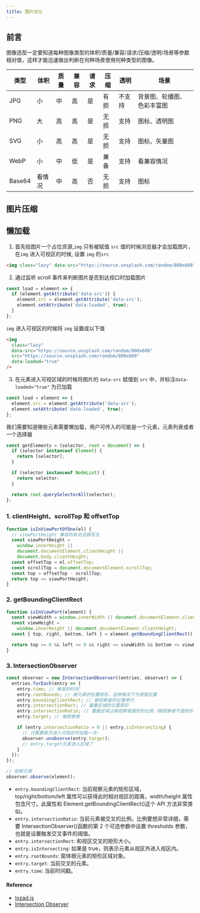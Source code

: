 ```yaml
---
title: 图片优化
---
```


## 前言

图像选型一定要知道每种图像类型的体积/质量/兼容/请求/压缩/透明/场景等参数相对值，这样才能迅速做出判断在何种场景使用何种类型的图像。

| 类型   | 体积   | 质量 | 兼容 | 请求 | 压缩 | 透明   | 场景                       |
| ------ | ------ | ---- | ---- | ---- | ---- | ------ | -------------------------- |
| JPG    | 小     | 中   | 高   | 是   | 有损 | 不支持 | 背景图、轮播图、色彩丰富图 |
| PNG    | 大     | 高   | 高   | 是   | 无损 | 支持   | 图标、透明图               |
| SVG    | 小     | 高   | 高   | 是   | 无损 | 支持   | 图标、矢量图               |
| WebP   | 小     | 中   | 低   | 是   | 兼备 | 支持   | 看兼容情况                 |
| Base64 | 看情况 | 中   | 高   | 否   | 无损 | 支持   | 图标                       |

## 图片压缩

## 懒加载

1. 首先给图片一个占位资源,`img` 只有被赋值 `src` 值的时候浏览器才会加载图片，在`img` 进入可视区的时候, 设置 `img` 的`src`

```html
<img class="lazy" data-src="https://source.unsplash.com/random/800x600" />
```

2. 通过监听 scroll 事件来判断图片是否到达视口时加载图片

```js
const load = element => {
  if (element.getAttribute('data-src')) {
    element.src = element.getAttribute('data-src');
    element.setAttribute('data-loaded', true);
  }
};
```

`img` 进入可视区的时候将 `img` 设置成以下值

```html
<img
  class="lazy"
  data-src="https://source.unsplash.com/random/800x600"
  src="https://source.unsplash.com/random/800x600"
  data-loaded="true"
/>
```

3. 在元素进入可视区域的时候将图片的 `data-src` 赋值到 `src` 中，并标注`data-loaded="true"` 为已加载

```js
const load = element => {
  element.src = element.getAttribute('data-src');
  element.setAttribute('data-loaded', true);
};
```

<!-- <code src='./demos/LazyImage.jsx' inline /> -->

我们需要知道哪些元素需要懒加载，用户可传入的可能是一个元素，元素列表或者一个选择器

```js
const getElements = (selector, root = document) => {
  if (selector instanceof Element) {
    return [selector];
  }

  if (selector instanceof NodeList) {
    return selector;
  }

  return root.querySelectorAll(selector);
};
```

### 1. clientHeight、scrollTop 和 offsetTop

```js
function isInViewPortOfOne(el) {
  // viewPortHeight 兼容所有浏览器写法
  const viewPortHeight =
    window.innerHeight ||
    document.documentElement.clientHeight ||
    document.body.clientHeight;
  const offsetTop = el.offsetTop;
  const scrollTop = document.documentElement.scrollTop;
  const top = offsetTop - scrollTop;
  return top <= viewPortHeight;
}
```

### 2. getBoundingClientRect

```js
function isInViewPort(element) {
  const viewWidth = window.innerWidth || document.documentElement.clientWidth;
  const viewHeight =
    window.innerHeight || document.documentElement.clientHeight;
  const { top, right, bottom, left } = element.getBoundingClientRect();

  return top >= 0 && left >= 0 && right <= viewWidth && bottom <= viewHeight;
}
```

### 3. IntersectionObserver

```js
const observer = new IntersectionObserver((entries, observer) => {
  entries.forEach(entry => {
    entry.time; // 触发的时间
    entry.rootBounds; // 根元素的位置矩形，这种情况下为视窗位置
    entry.boundingClientRect; // 被观察者的位置举行
    entry.intersectionRect; // 重叠区域的位置矩形
    entry.intersectionRatio; // 重叠区域占被观察者面积的比例（被观察者不是矩形时也按照矩形计算）
    entry.target; // 被观察者

    if (entry.intersectionRatio > 0 || entry.isIntersecting) {
      // 只需要首次进入可视区时加载一次·
      observer.unobserve(entry.target);
      // entry.target元素进入区域了
    }
  });
});

// 观察元素
observer.observe(element);
```

- `entry.boundingClientRect`: 当前观察元素的矩形区域，top/right/bottom/left 属性可以获得此时相对视区的距离，width/height 属性包含尺寸。此属性和 Element.getBoundingClientRect()这个 API 方法非常类似。
- `entry.intersectionRatio`: 当前元素被交叉的比例。比例要想非常详细，需要 IntersectionObserver()函数的第 2 个可选参数中设置 thresholds 参数，也就是设置触发交叉事件的阈值。
- `entry.intersectionRect`: 和视区交叉的矩形大小。
- `entry.isIntersecting`: 如果是 true，则表示元素从视区外进入视区内。
- `entry.rootBounds`: 窗体根元素的矩形区域对象。
- `entry.target`: 当前交叉的元素。
- `entry.time`: 当前时间戳。

#### Reference

- [lozad.js](https://github.com/ApoorvSaxena/lozad.js)
- [Intersection Observer](https://mp.weixin.qq.com/s/fu6VqPfWn7mB7evopnDeLA)
